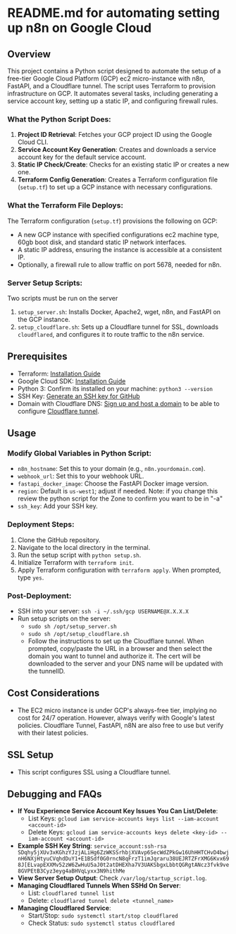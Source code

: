 # README.md for automating setting up n8n on Google Cloud

## Overview
This project contains a Python script designed to automate the setup of a free-tier Google Cloud Platform (GCP) ec2 micro-instance with n8n, FastAPI, and a Cloudflare tunnel. The script uses Terraform to provision infrastructure on GCP. It automates several tasks, including generating a service account key, setting up a static IP, and configuring firewall rules.

### What the Python Script Does:
1. **Project ID Retrieval**: Fetches your GCP project ID using the Google Cloud CLI.
2. **Service Account Key Generation**: Creates and downloads a service account key for the default service account.
3. **Static IP Check/Create**: Checks for an existing static IP or creates a new one.
4. **Terraform Config Generation**: Creates a Terraform configuration file (`setup.tf`) to set up a GCP instance with necessary configurations.

### What the Terraform File Deploys:
The Terraform configuration (`setup.tf`) provisions the following on GCP:
- A new GCP instance with specified configurations ec2 machine type, 60gb boot disk, and standard static IP network interfaces.
- A static IP address, ensuring the instance is accessible at a consistent IP.
- Optionally, a firewall rule to allow traffic on port 5678, needed for n8n.

### Server Setup Scripts:
Two scripts must be run on the server
1. `setup_server.sh`: Installs Docker, Apache2, wget, n8n, and FastAPI on the GCP instance.
2. `setup_cloudflare.sh`: Sets up a Cloudflare tunnel for SSL, downloads `cloudflared`, and configures it to route traffic to the n8n service.

## Prerequisites
- Terraform: [Installation Guide](https://developer.hashicorp.com/terraform/install)
- Google Cloud SDK: [Installation Guide](https://cloud.google.com/sdk/docs/install)
- Python 3: Confirm its installed on your machine: `python3 --version`
- SSH Key: [Generate an SSH key for GitHub](https://docs.github.com/en/authentication/connecting-to-github-with-ssh/generating-a-new-ssh-key-and-adding-it-to-the-ssh-agent)
- Domain with Cloudflare DNS: [Sign up and host a domain](https://developers.cloudflare.com/dns/zone-setups/full-setup/setup/) to be able to configure [Cloudflare tunnel](https://www.cloudflare.com/products/tunnel/).

## Usage

### Modify Global Variables in Python Script:
- `n8n_hostname`: Set this to your domain (e.g., `n8n.yourdomain.com`).
- `webhook_url`: Set this to your webhook URL.
- `fastapi_docker_image`: Choose the FastAPI Docker image version.
- `region`: Default is `us-west1`; adjust if needed. Note: if you change this review the python script for the Zone to confirm you want to be in "-a"
- `ssh_key`: Add your SSH key.

### Deployment Steps:
1. Clone the GitHub repository.
2. Navigate to the local directory in the terminal.
3. Run the setup script with `python setup.sh`.
4. Initialize Terraform with `terraform init`.
5. Apply Terraform configuration with `terraform apply`. When prompted, type `yes`.

### Post-Deployment:
- SSH into your server: `ssh -i ~/.ssh/gcp USERNAME@X.X.X.X`
- Run setup scripts on the server:
  - `sudo sh /opt/setup_server.sh`
  - `sudo sh /opt/setup_cloudflare.sh`
  - Follow the instructions to set up the Cloudflare tunnel. When prompted, copy/paste the URL in a browser and then select the domain you want to tunnel and authorize it. The cert will be downloaded to the server and your DNS name will be updated with the tunnelID.

## Cost Considerations
- The EC2 micro instance is under GCP's always-free tier, implying no cost for 24/7 operation. However, always verify with Google's latest policies. Cloudflare Tunnel, FastAPI, n8N are also free to use but verify with their latest policies.

## SSL Setup
- This script configures SSL using a Cloudflare tunnel.

## Debugging and FAQs
- **If You Experience Service Account Key Issues You Can List/Delete**:
  - List Keys: `gcloud iam service-accounts keys list --iam-account <account-id>`
  - Delete Keys: `gcloud iam service-accounts keys delete <key-id> --iam-account <account-id>`
- **Example SSH Key String**: `service_account:ssh-rsa SDqhy5jXUv3xKGhzYJzjALiHg6ZzWKSSrhbjXVAvp6SecWdZPkGw16UhHHTCHvD4bwjnH6NXjHtyuCVqhdDuY1+E1BSdf0G0rncN8qFrzT1imJqraru38UEJRTZFrXMG6Kvx698J[ELvapEXXMv52zW6ZwHuU5aJ0t2atDHEXha7V3UAKSbgxLbbtQGRgtANcz3fvk9ve8GVPEtB3Cyz3eyg4aBHVqLyxx3N9hithMe`
- **View Server Setup Output**: Check `/var/log/startup_script.log`.
- **Managing Cloudflared Tunnels When SSHd On Server**:
  - List: `cloudflared tunnel list`
  - Delete: `cloudflared tunnel delete <tunnel_name>`
- **Managing Cloudflared Service**:
  - Start/Stop: `sudo systemctl start/stop cloudflared`
  - Check Status: `sudo systemctl status cloudflared`

